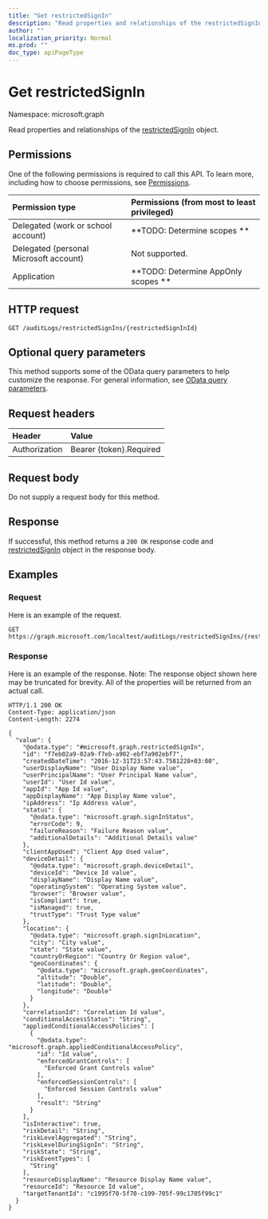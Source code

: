 ```yaml
---
title: "Get restrictedSignIn"
description: "Read properties and relationships of the restrictedSignIn object."
author: ""
localization_priority: Normal
ms.prod: ""
doc_type: apiPageType
---
```


# Get restrictedSignIn

Namespace: microsoft.graph

Read properties and relationships of the [restrictedSignIn](../resources/restrictedsignin.md) object.

## Permissions
One of the following permissions is required to call this API. To learn more, including how to choose permissions, see [Permissions](/concepts/permissions-reference.md).

|Permission type|Permissions (from most to least privileged)|
|:---|:---|
|Delegated (work or school account)|**TODO: Determine scopes **|
|Delegated (personal Microsoft account)|Not supported.|
|Application|**TODO: Determine AppOnly scopes **|

## HTTP request
<!-- {
  "blockType": "ignored"
}
-->
``` http
GET /auditLogs/restrictedSignIns/{restrictedSignInId}
```

## Optional query parameters
This method supports some of the OData query parameters to help customize the response. For general information, see [OData query parameters](/graph/query-parameters).

## Request headers
|Header|Value|
|:---|:---|
|Authorization|Bearer {token}.Required|

## Request body
Do not supply a request body for this method.

## Response
If successful, this method returns a `200 OK` response code and [restrictedSignIn](../resources/restrictedsignin.md) object in the response body.

## Examples

### Request
Here is an example of the request.
<!-- {
  "blockType": "request",
  "name": "get_restrictedsignin"
}
-->
``` http
GET https://graph.microsoft.com/localtest/auditLogs/restrictedSignIns/{restrictedSignInId}
```

### Response
Here is an example of the response. Note: The response object shown here may be truncated for brevity. All of the properties will be returned from an actual call.
<!-- {
  "blockType": "response",
  "truncated": true,
  "@odata.type": "microsoft.graph.restrictedSignIn"
}
-->
``` http
HTTP/1.1 200 OK
Content-Type: application/json
Content-Length: 2274

{
  "value": {
    "@odata.type": "#microsoft.graph.restrictedSignIn",
    "id": "f7eb02a9-02a9-f7eb-a902-ebf7a902ebf7",
    "createdDateTime": "2016-12-31T23:57:43.7581228+03:00",
    "userDisplayName": "User Display Name value",
    "userPrincipalName": "User Principal Name value",
    "userId": "User Id value",
    "appId": "App Id value",
    "appDisplayName": "App Display Name value",
    "ipAddress": "Ip Address value",
    "status": {
      "@odata.type": "microsoft.graph.signInStatus",
      "errorCode": 9,
      "failureReason": "Failure Reason value",
      "additionalDetails": "Additional Details value"
    },
    "clientAppUsed": "Client App Used value",
    "deviceDetail": {
      "@odata.type": "microsoft.graph.deviceDetail",
      "deviceId": "Device Id value",
      "displayName": "Display Name value",
      "operatingSystem": "Operating System value",
      "browser": "Browser value",
      "isCompliant": true,
      "isManaged": true,
      "trustType": "Trust Type value"
    },
    "location": {
      "@odata.type": "microsoft.graph.signInLocation",
      "city": "City value",
      "state": "State value",
      "countryOrRegion": "Country Or Region value",
      "geoCoordinates": {
        "@odata.type": "microsoft.graph.geoCoordinates",
        "altitude": "Double",
        "latitude": "Double",
        "longitude": "Double"
      }
    },
    "correlationId": "Correlation Id value",
    "conditionalAccessStatus": "String",
    "appliedConditionalAccessPolicies": [
      {
        "@odata.type": "microsoft.graph.appliedConditionalAccessPolicy",
        "id": "Id value",
        "enforcedGrantControls": [
          "Enforced Grant Controls value"
        ],
        "enforcedSessionControls": [
          "Enforced Session Controls value"
        ],
        "result": "String"
      }
    ],
    "isInteractive": true,
    "riskDetail": "String",
    "riskLevelAggregated": "String",
    "riskLevelDuringSignIn": "String",
    "riskState": "String",
    "riskEventTypes": [
      "String"
    ],
    "resourceDisplayName": "Resource Display Name value",
    "resourceId": "Resource Id value",
    "targetTenantId": "c1995f70-5f70-c199-705f-99c1705f99c1"
  }
}
```


